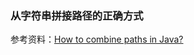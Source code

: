 ### 从字符串拼接路径的正确方式

参考资料：[How to combine paths in Java?](https://stackoverflow.com/questions/412380/how-to-combine-paths-in-java)

```java

```

